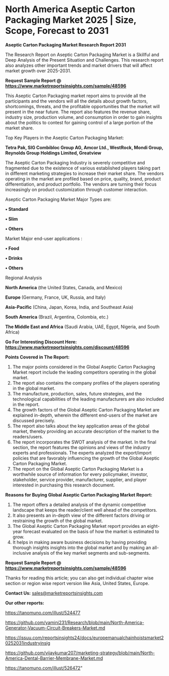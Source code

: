 # North America Aseptic Carton Packaging Market 2025 | Size, Scope, Forecast to 2031

<strong>Aseptic Carton Packaging Market Research Report 2031</strong>

The Research Report on Aseptic Carton Packaging Market is a Skillful and Deep Analysis of the Present Situation and Challenges. This research report also analyzes other important trends and market drivers that will affect market growth over 2025-2031.

<strong>Request Sample Report @ <a href=https://www.marketreportsinsights.com/sample/48596>https://www.marketreportsinsights.com/sample/48596</a></strong>

This Aseptic Carton Packaging market report aims to provide all the participants and the vendors will all the details about growth factors, shortcomings, threats, and the profitable opportunities that the market will present in the near future. The report also features the revenue share, industry size, production volume, and consumption in order to gain insights about the politics to contest for gaining control of a large portion of the market share.

Top Key Players in the Aseptic Carton Packaging Market:

<strong>Tetra Pak, SIG Combibloc Group AG, Amcor Ltd., WestRock, Mondi Group, Reynolds Group Holdings Limited, Greatview</strong>

The Aseptic Carton Packaging Industry is severely competitive and fragmented due to the existence of various established players taking part in different marketing strategies to increase their market share. The vendors operating in the market are profiled based on price, quality, brand, product differentiation, and product portfolio. The vendors are turning their focus increasingly on product customization through customer interaction.

Aseptic Carton Packaging Market Major Types are:

<strong>•  Standard

•  Slim

•  Others</strong>

Market Major end-user applications :

<strong>•  Food

•  Drinks

•  Others</strong>

Regional Analysis

</u><strong><b>North America</b></strong> (the United States, Canada, and Mexico)

<strong><b>Europe </b></strong>(Germany, France, UK, Russia, and Italy)

<strong><b>Asia-Pacific</b></strong> (China, Japan, Korea, India, and Southeast Asia)

<strong><b>South America</b></strong> (Brazil, Argentina, Colombia, etc.)

<strong><b>The Middle East and Africa</b></strong> (Saudi Arabia, UAE, Egypt, Nigeria, and South Africa)

<strong>Go For Interesting Discount Here: <a href=https://www.marketreportsinsights.com/discount/48596>https://www.marketreportsinsights.com/discount/48596</a></strong>

<strong>Points Covered in The Report:</strong>
<ol>
  <li>The major points considered in the Global Aseptic Carton Packaging Market report include the leading competitors operating in the global market.</li>
  <li>The report also contains the company profiles of the players operating in the global market.</li>
  <li>The manufacture, production, sales, future strategies, and the technological capabilities of the leading manufacturers are also included in the report.</li>
  <li>The growth factors of the Global Aseptic Carton Packaging Market are explained in-depth, wherein the different end-users of the market are discussed precisely.</li>
  <li>The report also talks about the key application areas of the global market, thereby providing an accurate description of the market to the readers/users.</li>
  <li>The report incorporates the SWOT analysis of the market. In the final section, the report features the opinions and views of the industry experts and professionals. The experts analyzed the export/import policies that are favorably influencing the growth of the Global Aseptic Carton Packaging Market.</li>
  <li>The report on the Global Aseptic Carton Packaging Market is a worthwhile source of information for every policymaker, investor, stakeholder, service provider, manufacturer, supplier, and player interested in purchasing this research document.</li>
</ol>
<strong>Reasons for Buying Global Aseptic Carton Packaging Market Report:</strong>

<ol>
  <li>The report offers a detailed analysis of the dynamic competitive landscape that keeps the reader/client well ahead of the competitors.</li>
  <li>It also presents an in-depth view of the different factors driving or restraining the growth of the global market.</li>
  <li>The Global Aseptic Carton Packaging Market report provides an eight-year forecast evaluated on the basis of how the market is estimated to grow.</li>
  <li>It helps in making aware business decisions by having providing thorough insights insights into the global market and by making an all-inclusive analysis of the key market segments and sub-segments.</li>
</ol>
<strong>Request Sample Report @ <a href=https://www.marketreportsinsights.com/sample/48596>https://www.marketreportsinsights.com/sample/48596</a></strong>


Thanks for reading this article; you can also get individual chapter wise section or region wise report version like Asia, United States, Europe.

<strong>Contact Us:</strong>
sales@marketreportsinsights.com

<strong>Our other reports:</strong>

<a href=https://tanomuno.com/illust/524477>https://tanomuno.com/illust/524477</a>

<a href=https://github.com/yamini231/Research/blob/main/North-America-Generator-Vacuum-Circuit-Breakers-Market.md>https://github.com/yamini231/Research/blob/main/North-America-Generator-Vacuum-Circuit-Breakers-Market.md</a>

<a href=https://issuu.com/reportsinsights24/docs/europemanualchainhoistsmarket20252031industryinsig>https://issuu.com/reportsinsights24/docs/europemanualchainhoistsmarket20252031industryinsig</a>

<a href=https://github.com/vijaykumar207/marketing-strategy/blob/main/North-America-Dental-Barrier-Membrane-Market.md>https://github.com/vijaykumar207/marketing-strategy/blob/main/North-America-Dental-Barrier-Membrane-Market.md</a>

<a href=https://tanomuno.com/illust/526472>https://tanomuno.com/illust/526472</a>"
